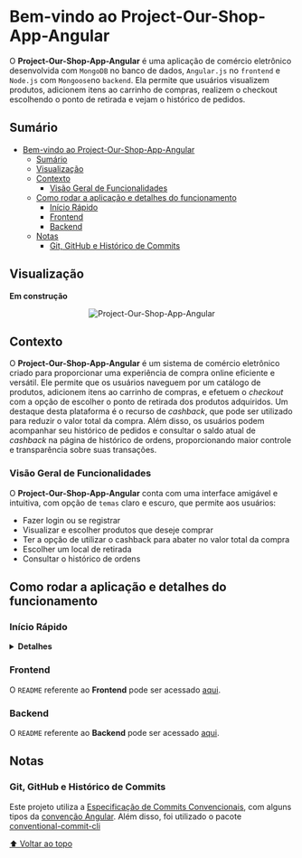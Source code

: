 # Bem-vindo ao Project-Our-Shop-App-Angular

O __Project-Our-Shop-App-Angular__ é uma aplicação de comércio eletrônico desenvolvida com `MongoDB` no banco de dados, `Angular.js` no `frontend` e `Node.js` com `Mongoose`no `backend`. Ela permite que usuários visualizem produtos, adicionem itens ao carrinho de compras, realizem o checkout escolhendo o ponto de retirada e vejam o histórico de pedidos.

## Sumário

- [Bem-vindo ao Project-Our-Shop-App-Angular](#bem-vindo-ao-project-our-shop-app-angular)
  - [Sumário](#sumário)
  - [Visualização](#visualização)
  - [Contexto](#contexto)
    - [Visão Geral de Funcionalidades](#visão-geral-de-funcionalidades)
  - [Como rodar a aplicação e detalhes do funcionamento](#como-rodar-a-aplicação-e-detalhes-do-funcionamento)
    - [Início Rápido](#início-rápido)
    - [Frontend](#frontend)
    - [Backend](#backend)
  - [Notas](#notas)
    - [Git, GitHub e Histórico de Commits](#git-github-e-histórico-de-commits)

## Visualização

<!-- **Visualização:** -->

__Em construção__
<!-- Quando estiver pronto, substitua pela URL da imagem/GIF aqui -->

<div align="center">

<!-- Adicione a URL da imagem aqui -->

![Project-Our-Shop-App-Angular](https://github.com/imsamuelcovalero/Project-Our-Shop-App-Angular/assets/98184355/6651864d-1d2e-459f-ac2f-6ce4cb667097)

</div>

## Contexto

O __Project-Our-Shop-App-Angular__ é um sistema de comércio eletrônico criado para proporcionar uma experiência de compra online eficiente e versátil. Ele permite que os usuários naveguem por um catálogo de produtos, adicionem itens ao carrinho de compras, e efetuem o _checkout_ com a opção de escolher o ponto de retirada dos produtos adquiridos. Um destaque desta plataforma é o recurso de _cashback_, que pode ser utilizado para reduzir o valor total da compra. Além disso, os usuários podem acompanhar seu histórico de pedidos e consultar o saldo atual de _cashback_ na página de histórico de ordens, proporcionando maior controle e transparência sobre suas transações.

### Visão Geral de Funcionalidades

O __Project-Our-Shop-App-Angular__ conta com uma interface amigável e intuitiva, com opção de `temas` claro e escuro, que permite aos usuários:

- Fazer login ou se registrar
- Visualizar e escolher produtos que deseje comprar
- Ter a opção de utilizar o cashback para abater no valor total da compra
- Escolher um local de retirada
- Consultar o histórico de ordens

## Como rodar a aplicação e detalhes do funcionamento

### Início Rápido
<details>
<summary><strong>Detalhes</strong></summary>

**Com Docker**

1. Clone o repositório para sua máquina local.
2. Navegue até o diretório raiz do projeto no terminal: `cd Project-Our-Shop-App-Angular`.
3. No diretório raiz do projeto, execute `docker-compose up -d` para iniciar os containers.
4. O servidor de `backend` estará rodando na porta `3001` e a aplicação na porta `4200`.

**Sem Docker**

1. Clone o repositório para sua máquina local.
2. Navegue até o diretório raiz do projeto no terminal: `cd Project-Our-Shop-App-Angular`.
3. Acesse o diretório `backend` e execute `npm install` para instalar as dependências.
4. Inicie o servidor com `npm run dev`.
5. A aplicação estará rodando na porta `3001`.
6. Acesse o diretório `frontend` e execute `npm install` para instalar as dependências.
7. Execute `ng serve` para iniciar a aplicação.
8. Abra um navegador web e acesse `http://localhost:4200`.
9. Você precisa estar com o `MongoDB` rodando localmente ou por um container do `docker` para que a aplicação funcione corretamente.

**Maiores detalhes sobre o funcionamento da aplicação podem ser encontrados no `README` do `frontend` e do `backend`.**

</details>

### Frontend

O `README` referente ao __Frontend__ pode ser acessado [aqui](frontend/README.md).

### Backend

O `README` referente ao __Backend__ pode ser acessado [aqui](backend/README.md).

## Notas

### Git, GitHub e Histórico de Commits

Este projeto utiliza a [Especificação de Commits Convencionais](https://www.conventionalcommits.org/en/v1.0.0/), com alguns tipos da [convenção Angular](https://github.com/angular/angular/blob/22b96b9/CONTRIBUTING.md#-commit-message-guidelines). Além disso, foi utilizado o pacote [conventional-commit-cli](https://www.npmjs.com/package/conventional-commit-cli)

[⬆ Voltar ao topo](#sumário)
